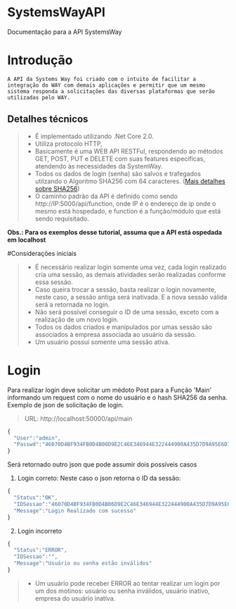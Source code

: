 # SystemsWayAPI
Documentação para a API SystemsWay
# Introdução
	A API da Systems Way foi criado com o intuito de facilitar a integração do WAY com demais aplicações e permitir que um mesmo sistema responda a solicitações das diversas plataformas que serão utilizadas pelo WAY.
## Detalhes técnicos
  > * É implementado utilizando .Net Core 2.0.
  > * Utiliza protocolo HTTP,
  > * Basicamente é uma WEB API RESTFul, respondendo ao métodos GET, POST, PUT e DELETE com suas features específicas, atendendo às necessidades da SystemWay.
  > * Todos os dados de login (senha) são salvos e trafegados utilzando o Algoritmo SHA256 com 64 caracteres. ([Mais detalhes sobre SHA256](http://www.iwar.org.uk/comsec/resources/cipher/sha256-384-512.pdf))
  > * O caminho padrão da API é definido como sendo http://IP:5000/api/function, onde IP é o endereço de ip onde o mesmo está hospedado, e function é a função/módulo que está sendo requisitado.
  
**Obs.: Para os exemplos desse tutorial, assuma que a API está ospedada em localhost**

#Considerações iniciais
  > * É necessário realizar login somente uma vez, cada login realizado cria uma sessão, as demais atividades serão realizadas conforme essa sessão.
  > * Caso queira trocar a sessão, basta realizar o login novamente, neste caso, a sessão antiga será inativada. E a nova sessão válida será a retornada no login.
  > * Não será possível conseguir o ID de uma sessão, exceto com a realização de um novo login.
  > * Todos os dados criados e manipulados por umas sessão são associados à empresa associada ao usuário da sessão.
  > * Um usuário possui somente uma sessão ativa.
  
# Login
  Para realizar login deve solicitar um médoto Post para a Função 'Main' informando um request com o nome do usuário e o hash SHA256 da senha.
  Exemplo de json de solicitação de login.
  >URL: http://localhost:50000/api/main
  ```javascript
  {
    "User":"admin",
    "Passwd":"46070D4BF934FB0D4B06D9E2C46E346944E322444900A435D7D9A95E6D7435F5"
  }
  ```
  Será retornado outro json que pode assumir dois possíveis casos
  1. Login correto:
  Neste caso o json retorna o ID da sessão:
  ```javascript
  {
    "Status":"OK",
    "IDSessao":"46070D4BF934FB0D4B06D9E2C46E346944E322444900A435D7D9A95E6D7435F5",
    "Message":"Login Realizado com sucesso"
  }
  ```
  2. Login incorreto
  ```javascript
  {
    "Status":"ERROR",
    "IDSessao":"",
    "Message":"Usuário ou senha estão inválidos"
  }
  ```
  > * Um usuário pode receber ERROR ao tentar realizar um login por um dos motinos: usuário ou senha inválidos, usuário inativo, empresa do usuário inativa.
